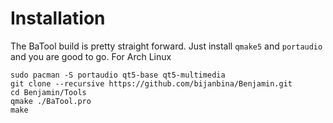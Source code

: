 # Installation
The BaTool build is pretty straight forward. Just install `qmake5` and `portaudio` and you are good to go.
For Arch Linux

```
sudo pacman -S portaudio qt5-base qt5-multimedia
git clone --recursive https://github.com/bijanbina/Benjamin.git
cd Benjamin/Tools
qmake ./BaTool.pro
make
```
